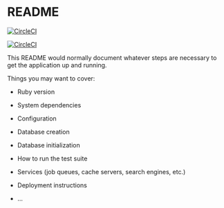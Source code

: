 # README
[![CircleCI](https://circleci.com/gh/sheva233/aaa/tree/master.svg?style=svg)](https://circleci.com/gh/sheva233/aaa/tree/master)

[![CircleCI](https://circleci.com/gh/sheva233/aaa/tree/master.svg?style=shield)](https://circleci.com/gh/sheva233/aaa/tree/master)

This README would normally document whatever steps are necessary to get the
application up and running.

Things you may want to cover:

* Ruby version

* System dependencies

* Configuration

* Database creation

* Database initialization

* How to run the test suite

* Services (job queues, cache servers, search engines, etc.)

* Deployment instructions

* ...
